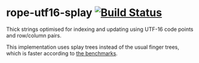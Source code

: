 # rope-utf16-splay [![Build Status](https://travis-ci.org/ollef/rope-utf16-splay.svg?branch=master)](https://travis-ci.org/ollef/rope-utf16-splay)

Thick strings optimised for indexing and updating using UTF-16 code points and
row/column pairs.

This implementation uses splay trees instead of the usual finger trees, which
is faster according to [the benchmarks](bench.html).

